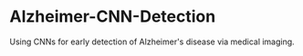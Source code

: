 # Alzheimer-CNN-Detection
 Using CNNs for early detection of Alzheimer's disease via medical imaging.
